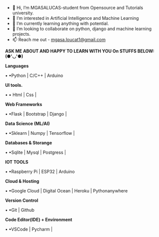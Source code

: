 - 👋 Hi, I’m MGASALUCAS-student from Opensource and Tutorials university.
- 👀 I’m interested in Artificial Intelligence and Machine Learning
- 🌱 I’m currently learning anything with potential. 
- 💞️ I’m looking to collaborate on python, django and machine learning projects.
- 📫 Reach me out - mgasa.loucat1@gmail.com

<!---
MGASALUCAS/MGASALUCAS is a ✨ special ✨ repository because its `README.md` (this file) appears on your GitHub profile.
You can click the Preview link to take a look at your changes.
--->
**ASK ME ABOUT AND HAPPY TO LEARN WITH YOU On STUFFS BELOW:(●'◡'●)**


**Languages**

 • •Python | C/C++ | Arduino


**UI tools.**

 • • Html | Css |

**Web Frameworks**

 • •Flask | Bootstrap  | Django |


**Data Science (ML/AI)**

 • •Sklearn | Numpy | Tensorflow | 

**Databases & Storange**

 • •Sqlite | Mysql | Postgress |

**IOT TOOLS**

 • •Raspberry Pi | ESP32 | Arduino

**Cloud & Hosting**

 • •Google Cloud | Digital Ocean | Heroku | Pythonanywhere

**Version Control**

 • •Git | Github

**Code Editor(IDE) + Environment**

 • •VSCode | Pycharm |
